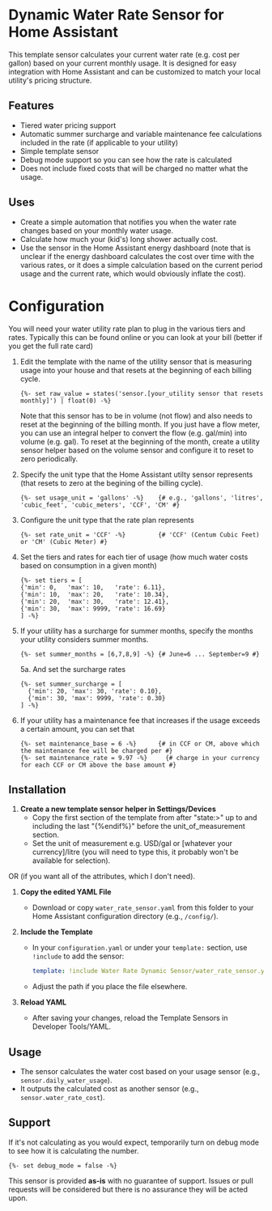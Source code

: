 # Dynamic Water Rate Sensor for Home Assistant

This template sensor calculates your current water rate (e.g. cost per gallon) based on your current monthly usage. It is designed for easy integration with Home Assistant and can be customized to match your local utility's pricing structure.

## Features

- Tiered water pricing support
- Automatic summer surcharge and variable maintenance fee calculations included in the rate (if applicable to your utility) 
- Simple template sensor
- Debug mode support so you can see how the rate is calculated
- Does not include fixed costs that will be charged no matter what the usage.

## Uses
- Create a simple automation that notifies you when the water rate changes based on your monthly water usage.
- Calculate how much your (kid's) long shower actually cost. 
- Use the sensor in the Home Assistant energy dashboard (note that is unclear if the energy dashboard calculates the cost over time with the various rates, or it does a simple calculation based on the current period usage and the current rate, which would obviously inflate the cost).

# Configuration

You will need your water utility rate plan to plug in the various tiers and rates. Typically this can be found online or you can look at your bill (better if you get the full rate card)

1. Edit the template with the name of the utility sensor that is measuring usage into your house and that resets at the beginning of each billing cycle. 

   ```
   {%- set raw_value = states('sensor.[your_utility sensor that resets monthly]') | float(0) -%}
   ```

   Note that this sensor has to be in volume (not flow) and also needs to reset at the beginning of the billing month.  If you just have a flow meter, you can use an integral helper to convert the flow (e.g. gal/min) into volume (e.g. gal). To reset at the beginning of the month, create a utility sensor helper based on the volume sensor and configure it to reset to zero periodically.

2. Specify the unit type that the Home Assistant utilty sensor represents (that resets to zero at the begining of the billing cycle).

   ```
   {%- set usage_unit = 'gallons' -%}    {# e.g., 'gallons', 'litres', 'cubic_feet', 'cubic_meters', 'CCF', 'CM' #}
   ```
3. Configure the unit type that the rate plan represents
   ```
   {%- set rate_unit = 'CCF' -%}         {# 'CCF' (Centum Cubic Feet) or 'CM' (Cubic Meter) #}
   ```
4. Set the tiers and rates for each tier of usage (how much water costs based on consumption in a given month)

   ```
   {%- set tiers = [
   {'min': 0,   'max': 10,   'rate': 6.11},
   {'min': 10,  'max': 20,   'rate': 10.34},
   {'min': 20,  'max': 30,   'rate': 12.41},
   {'min': 30,  'max': 9999, 'rate': 16.69}
   ] -%}
   ```
5. If your utility has a surcharge for summer months, specify the months your utility considers summer months.
   ```
   {%- set summer_months = [6,7,8,9] -%} {# June=6 ... September=9 #}
   ```
   5a. And set the surcharge rates
   
       {%- set summer_surcharge = [
         {'min': 20, 'max': 30, 'rate': 0.10},
         {'min': 30, 'max': 9999, 'rate': 0.30}
       ] -%}
       
7. If your utility has a maintenance fee that increases if the usage exceeds a certain amount, you can set that
   ```
   {%- set maintenance_base = 6 -%}      {# in CCF or CM, above which the maintenance fee will be charged per #}
   {%- set maintenance_rate = 9.97 -%}     {# charge in your currency for each CCF or CM above the base amount #}
   ```
## Installation

1. **Create a new template sensor helper in Settings/Devices**
   - Copy the first section of the template from after "state:>" up to and including the last "{%endif%}" before the unit_of_measurement section.
   - Set the unit of measurement e.g. USD/gal or [whatever your currency]/litre (you will need to type this, it probably won't be available for selection).

  OR (if you want all of the attributes, which I don't need). 

1. **Copy the edited YAML File**
   - Download or copy `water_rate_sensor.yaml` from this folder to your Home Assistant configuration directory (e.g., `/config/`).

2. **Include the Template**
   - In your `configuration.yaml` or under your `template:` section, use `!include` to add the sensor:
     ```yaml
     template: !include Water Rate Dynamic Sensor/water_rate_sensor.yaml
     ```
   - Adjust the path if you place the file elsewhere.

3. **Reload YAML**
   - After saving your changes, reload the Template Sensors in Developer Tools/YAML.
  

## Usage

- The sensor calculates the water cost based on your usage sensor (e.g., `sensor.daily_water_usage`).
- It outputs the calculated cost as another sensor (e.g., `sensor.water_rate_cost`).

## Support

If it's not calculating as you would expect, temporarily turn on debug mode to see how it is calculating the number.

```
{%- set debug_mode = false -%}
```

This sensor is provided **as-is** with no guarantee of support. Issues or pull requests will be considered but there is no assurance they will be acted upon.

